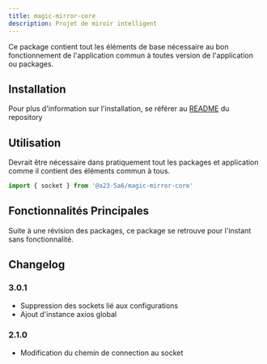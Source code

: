 ```yaml
---
title: magic-mirror-core
description: Projet de miroir intelligent
---
```


Ce package contient tout les éléments de base nécessaire au bon fonctionnement de l'application commun à toutes version de l'application ou packages. 

## Installation
Pour plus d'information sur l'installation, se référer au [README](../README.md#installation) du repository

## Utilisation
Devrait être nécessaire dans pratiquement tout les packages et application comme il contient des éléments commun à tous.

```typescript
import { socket } from '@a23-5a6/magic-mirror-core'
```
## Fonctionnalités Principales
Suite à une révision des packages, ce package se retrouve pour l'instant sans fonctionnalité.

## Changelog
### 3.0.1
- Suppression des sockets lié aux configurations
- Ajout d'instance axios global

### 2.1.0
- Modification du chemin de connection au socket